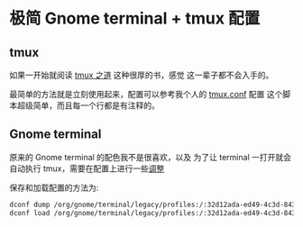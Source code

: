 # 极简 Gnome terminal + tmux 配置

## tmux
如果一开始就阅读 [tmux 之道](https://leanpub.com/the-tao-of-tmux/read) 这种很厚的书，感觉
这一辈子都不会入手的。

最简单的方法就是立刻使用起来，配置可以参考我个人的 [tmux.conf](https://github.com/Martins3/My-Linux-Config/blob/master/scripts/tmux.conf) 配置
这个脚本超级简单，而且每一个行都是有注释的。

## Gnome terminal
原来的 Gnome terminal 的配色我不是很喜欢，以及
为了让 terminal 一打开就会自动执行 tmux，需要在配置上进行一些[调整](https://github.com/Martins3/My-Linux-Config/blob/master/scripts/gnome.dconf)

保存和加载配置的方法为:
```sh
dconf dump /org/gnome/terminal/legacy/profiles:/:32d12ada-ed49-4c3d-8436-0f64853f7579/ > ~/.SpaceVim.d/scripts/gnome.dconf
dconf load /org/gnome/terminal/legacy/profiles:/:32d12ada-ed49-4c3d-8436-0f64853f7579/ < ~/.SpaceVim.d/scripts/gnome.dconf
```

<script src="https://utteranc.es/client.js" repo="Martins3/My-Linux-Config" issue-term="url" theme="github-light" crossorigin="anonymous" async> </script>
